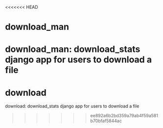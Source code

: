 <<<<<<< HEAD
# download_man
download_man: download_stats django app for users to download a file
=======
# download
download: download_stats django app for users to download a file
>>>>>>> ee892a6b2bd359a79ab4f59a581b70bfaf5844ac
